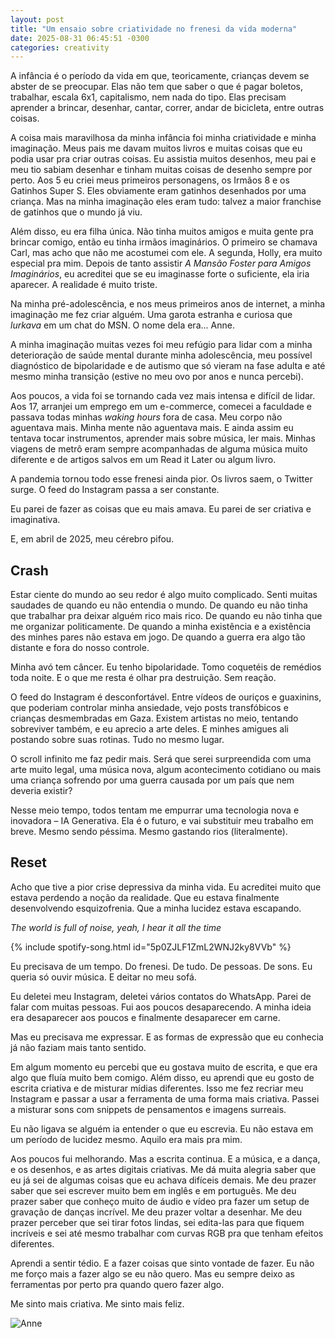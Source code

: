 ```yaml
---
layout: post
title: "Um ensaio sobre criatividade no frenesi da vida moderna"
date: 2025-08-31 06:45:51 -0300
categories: creativity
---
```


A infância é o período da vida em que, teoricamente, crianças devem se abster de se preocupar. Elas não tem que saber o que é pagar boletos, trabalhar, escala 6x1, capitalismo, nem nada do tipo. Elas precisam aprender a brincar, desenhar, cantar, correr, andar de bicicleta, entre outras coisas. 

A coisa mais maravilhosa da minha infância foi minha criatividade e minha imaginação. Meus pais me davam muitos livros e muitas coisas que eu podia usar pra criar outras coisas. Eu assistia muitos desenhos, meu pai e meu tio sabiam desenhar e tinham muitas coisas de desenho sempre por perto. Aos 5 eu criei meus primeiros personagens, os Irmãos 8 e os Gatinhos Super S. Eles obviamente eram gatinhos desenhados por uma criança. Mas na minha imaginação eles eram tudo: talvez a maior franchise de gatinhos que o mundo já viu. 

Além disso, eu era filha única. Não tinha muitos amigos e muita gente pra brincar comigo, então eu tinha irmãos imaginários. O primeiro se chamava Carl, mas acho que não me acostumei com ele. A segunda, Holly, era muito especial pra mim. Depois de tanto assistir _A Mansão Foster para Amigos Imaginários_, eu acreditei que se eu imaginasse forte o suficiente, ela iria aparecer. A realidade é muito triste. 

Na minha pré-adolescência, e nos meus primeiros anos de internet, a minha imaginação me fez criar alguém. Uma garota estranha e curiosa que _lurkava_ em um chat do MSN. O nome dela era... Anne. 

A minha imaginação muitas vezes foi meu refúgio para lidar com a minha deterioração de saúde mental durante minha adolescência, meu possível diagnóstico de bipolaridade e de autismo que só vieram na fase adulta e até mesmo minha transição (estive no meu ovo por anos e nunca percebi).

Aos poucos, a vida foi se tornando cada vez mais intensa e difícil de lidar. Aos 17, arranjei um emprego em um e-commerce, comecei a faculdade e passava todas minhas _waking hours_ fora de casa. Meu corpo não aguentava mais. Minha mente não aguentava mais. E ainda assim eu tentava tocar instrumentos, aprender mais sobre música, ler mais. Minhas viagens de metrô eram sempre acompanhadas de alguma música muito diferente e de artigos salvos em um Read it Later ou algum livro. 

A pandemia tornou todo esse frenesi ainda pior. Os livros saem, o Twitter surge. O feed do Instagram passa a ser constante. 

Eu parei de fazer as coisas que eu mais amava. Eu parei de ser criativa e imaginativa. 

E, em abril de 2025, meu cérebro pifou. 

## Crash 

Estar ciente do mundo ao seu redor é algo muito complicado. Senti muitas saudades de quando eu não entendia o mundo. De quando eu não tinha que trabalhar pra deixar alguém rico mais rico. De quando eu não tinha que me organizar politicamente. De quando a minha existência e a existência des minhes pares não estava em jogo. De quando a guerra era algo tão distante e fora do nosso controle.

Minha avó tem câncer. Eu tenho bipolaridade. Tomo coquetéis de remédios toda noite. E o que me resta é olhar pra destruição. Sem reação. 

O feed do Instagram é desconfortável. Entre vídeos de ouriços e guaxinins, que poderiam controlar minha ansiedade, vejo posts transfóbicos e crianças desmembradas em Gaza. Existem artistas no meio, tentando sobreviver também, e eu aprecio a arte deles. E minhes amigues ali postando sobre suas rotinas. Tudo no mesmo lugar. 

O scroll infinito me faz pedir mais. Será que serei surpreendida com uma arte muito legal, uma música nova, algum acontecimento cotidiano ou mais uma criança sofrendo por uma guerra causada por um país que nem deveria existir?

Nesse meio tempo, todos tentam me empurrar uma tecnologia nova e inovadora – IA Generativa. Ela é o futuro, e vai substituir meu trabalho em breve. Mesmo sendo péssima. Mesmo gastando rios (literalmente). 

## Reset

Acho que tive a pior crise depressiva da minha vida. Eu acreditei muito que estava perdendo a noção da realidade. Que eu estava finalmente desenvolvendo esquizofrenia. Que a minha lucidez estava escapando. 

_The world is full of noise, yeah, I hear it all the time_

{% include spotify-song.html id="5p0ZJLF1ZmL2WNJ2ky8VVb" %}

Eu precisava de um tempo. Do frenesi. De tudo. De pessoas. De sons. Eu queria só ouvir música. E deitar no meu sofá.

Eu deletei meu Instagram, deletei vários contatos do WhatsApp. Parei de falar com muitas pessoas. Fui aos poucos desaparecendo. A minha ideia era desaparecer aos poucos e finalmente desaparecer em carne. 

Mas eu precisava me expressar. E as formas de expressão que eu conhecia já não faziam mais tanto sentido. 

Em algum momento eu percebi que eu gostava muito de escrita, e que era algo que fluía muito bem comigo. Além disso, eu aprendi que eu gosto de escrita criativa e de misturar mídias diferentes. Isso me fez recriar meu Instagram e passar a usar a ferramenta de uma forma mais criativa. Passei a misturar sons com snippets de pensamentos e imagens surreais. 

Eu não ligava se alguém ia entender o que eu escrevia. Eu não estava em um período de lucidez mesmo. Aquilo era mais pra mim. 

Aos poucos fui melhorando. Mas a escrita continua. E a música, e a dança, e os desenhos, e as artes digitais criativas. Me dá muita alegria saber que eu já sei de algumas coisas que eu achava difíceis demais. Me deu prazer saber que sei escrever muito bem em inglês e em português. Me deu prazer saber que conheço muito de áudio e vídeo pra fazer um setup de gravação de danças incrível. Me deu prazer voltar a desenhar. Me deu prazer perceber que sei tirar fotos lindas, sei edita-las para que fiquem incríveis e sei até mesmo trabalhar com curvas RGB pra que tenham efeitos diferentes. 

Aprendi a sentir tédio. E a fazer coisas que sinto vontade de fazer. Eu não me forço mais a fazer algo se eu não quero. Mas eu sempre deixo as ferramentas por perto pra quando quero fazer algo.

Me sinto mais criativa. Me sinto mais feliz. 

![Anne](/assets/img/Tv-girl-Anne.jpeg)